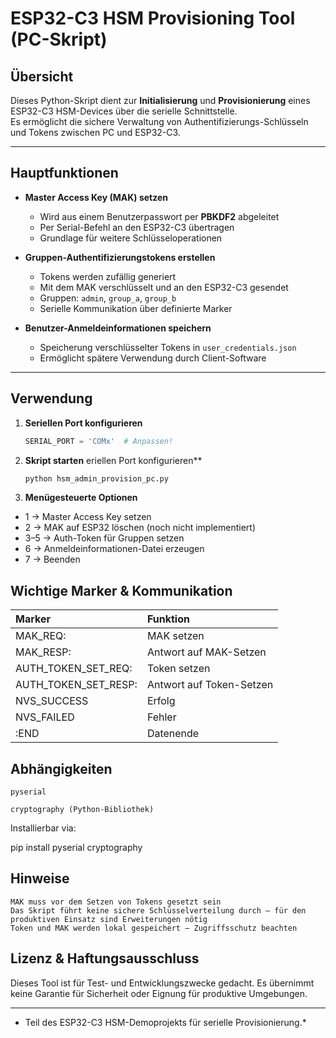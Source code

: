# ESP32-C3 HSM Provisioning Tool (PC-Skript)

## Übersicht

Dieses Python-Skript dient zur **Initialisierung** und **Provisionierung** eines ESP32-C3 HSM-Devices über die serielle Schnittstelle.  
Es ermöglicht die sichere Verwaltung von Authentifizierungs-Schlüsseln und Tokens zwischen PC und ESP32-C3.  

---

## Hauptfunktionen

- **Master Access Key (MAK) setzen**
  - Wird aus einem Benutzerpasswort per **PBKDF2** abgeleitet  
  - Per Serial-Befehl an den ESP32-C3 übertragen  
  - Grundlage für weitere Schlüsseloperationen  

- **Gruppen-Authentifizierungstokens erstellen**
  - Tokens werden zufällig generiert  
  - Mit dem MAK verschlüsselt und an den ESP32-C3 gesendet  
  - Gruppen: `admin`, `group_a`, `group_b`  
  - Serielle Kommunikation über definierte Marker  

- **Benutzer-Anmeldeinformationen speichern**
  - Speicherung verschlüsselter Tokens in `user_credentials.json`  
  - Ermöglicht spätere Verwendung durch Client-Software  

---

## Verwendung

1. **Seriellen Port konfigurieren**
   ```python
   SERIAL_PORT = 'COMx'  # Anpassen!
   ```
2. **Skript starten**
   eriellen Port konfigurieren**
   ```bash
   python hsm_admin_provision_pc.py
   ```
2. **Menügesteuerte Optionen**

* 1 → Master Access Key setzen
* 2 → MAK auf ESP32 löschen (noch nicht implementiert)
* 3–5 → Auth-Token für Gruppen setzen
* 6 → Anmeldeinformationen-Datei erzeugen
* 7 → Beenden

   


## Wichtige Marker & Kommunikation

| Marker	      | Funktion     |
| :------------ | :----------- |
| MAK_REQ:	    | MAK setzen   |
| MAK_RESP:	    | Antwort auf MAK-Setzen |
| AUTH_TOKEN_SET_REQ:	|Token setzen |
| AUTH_TOKEN_SET_RESP:	|Antwort auf Token-Setzen|
| NVS_SUCCESS	|Erfolg|
| NVS_FAILED	|Fehler|
| :END	|Datenende|

## Abhängigkeiten

    pyserial

    cryptography (Python-Bibliothek)

Installierbar via:

pip install pyserial cryptography

## Hinweise

    MAK muss vor dem Setzen von Tokens gesetzt sein
    Das Skript führt keine sichere Schlüsselverteilung durch – für den produktiven Einsatz sind Erweiterungen nötig
    Token und MAK werden lokal gespeichert – Zugriffsschutz beachten

## Lizenz & Haftungsausschluss

Dieses Tool ist für Test- und Entwicklungszwecke gedacht.
Es übernimmt keine Garantie für Sicherheit oder Eignung für produktive Umgebungen.

---

* Teil des ESP32-C3 HSM-Demoprojekts für serielle Provisionierung.*
